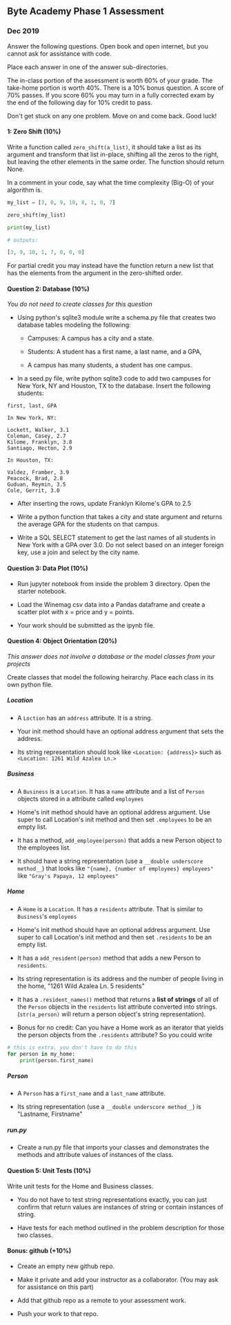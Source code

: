 ## Byte Academy Phase 1 Assessment

### Dec 2019

Answer the following questions. Open book and open internet, but you cannot ask
for assistance with code.

Place each answer in one of the answer sub-directories.

The in-class portion of the assessment is worth 60% of your grade. The take-home
portion is worth 40%. There is a 10% bonus question. A score of 70% passes. If
you score 60% you may turn in a fully corrected exam by the end of the following
day for 10% credit to pass.

Don't get stuck on any one problem. Move on and come back. Good luck!

#### 1: Zero Shift (10%)

Write a function called `zero_shift(a_list)`, it should take a list as its
argument and transform that list in-place, shifting all the zeros to the
right, but leaving the other elements in the same order. The function
should return None.

In a comment in your code, say what the time complexity (Big-O) of your algorithm is.

```python
my_list = [3, 0, 9, 10, 0, 1, 0, 7]

zero_shift(my_list)

print(my_list)

# outputs:

[3, 9, 10, 1, 7, 0, 0, 0]
```

For partial credit you may instead have the function return a new list that
has the elements from the argument in the zero-shifted order.

#### Question 2: Database (10%)

*You do not need to create classes for this question*

* Using python's sqlite3 module write a schema.py file that creates two database tables modeling the following:

    * Campuses: A campus has a city and a state.

    * Students: A student has a first name, a last name, and a GPA,

    * A campus has many students, a student has one campus.

* In a seed.py file, write python sqlite3 code to add two campuses for New York, NY and Houston, TX to the database. Insert the following students:

```
first, last, GPA

In New York, NY:

Lockett, Walker, 3.1
Coleman, Casey, 2.7
Kilome, Franklyn, 3.8
Santiago, Hecton, 2.9

In Houston, TX:

Valdez, Framber, 3.9
Peacock, Brad, 2.8
Guduan, Reymin, 3.5
Cole, Gerrit, 3.0
```

* After inserting the rows, update Franklyn Kilome's GPA to 2.5

* Write a python function that takes a city and state argument and returns the
average GPA for the students on that campus.

* Write a SQL SELECT statement to get the last names of all students in New York with a GPA over 3.0. Do not select based on an integer foreign key, use a join and select by the city name.

#### Question 3: Data Plot (10%)

* Run jupyter notebook from inside the problem 3 directory. Open the starter notebook.

* Load the Winemag csv data into a Pandas dataframe and create a scatter plot with x = price and y = points.

* Your work should be submitted as the ipynb file.

#### Question 4: Object Orientation (20%)

*This answer does not involve a database or the model classes from your projects*

Create classes that model the following heirarchy. Place each class in its own
python file.

##### Location

* A `Loction` has an `address` attribute. It is a string.

* Your init method should have an optional address argument that sets the address.

* Its string representation should look like `<Location: {address}>` such as `<Location: 1261 Wild Azalea Ln.>` 

##### Business

* A `Business` is a `Location`. It has a `name` attribute and a list of `Person` objects stored in a attribute called `employees`

* Home's init method should have an optional address argument. Use super to call Location's init method and then set `.employees` to be an empty list.

* It has a method, `add_employee(person)` that adds a new Person object to the employees list.

* It should have a string representation (use a `__double underscore method__`) that looks like `"{name}, {number of employees} employees"` like `"Gray's Papaya, 12 employees"`

##### Home

* A `Home` is a `Location`. It has a `residents` attribute. That is similar to `Business`'s `employees`

* Home's init method should have an optional address argument. Use super to call Location's init method and then set `.residents` to be an empty list.

* It has a `add_resident(person)` method that adds a new Person to `residents`.

* Its string representation is its address and the number of people living in the home, "1261 Wild Azalea Ln. 5 residents"

* It has a `.resident_names()` method that returns a **list of strings** of all of the `Person` objects in the `residents` list attribute converted into strings. (`str(a_person)` will return a person object's string representation).

* Bonus for no credit: Can you have a Home work as an iterator that yields the person objects from the `.residents` attribute? So you could write 

```python
# this is extra, you don't have to do this
for person in my_home:
    print(person.first_name)
```

##### Person

* A `Person` has a `first_name` and a `last_name` attribute.

* Its string representation (use a `__double underscore method__`) is "Lastname, Firstname"

##### run.py

* Create a run.py file that imports your classes and demonstrates the methods and attribute values of instances of the class.

#### Question 5: Unit Tests (10%)

Write unit tests for the Home and Business classes.

* You do not have to test string representations exactly, you can just confirm that return values are instances of string or contain instances of string.

* Have tests for each method outlined in the problem description for those two classes.

#### Bonus: github (+10%)

* Create an empty new github repo.

* Make it private and add your instructor as a collaborator. (You may ask for assistance on this part)

* Add that github repo as a remote to your assessment work.

* Push your work to that repo.
